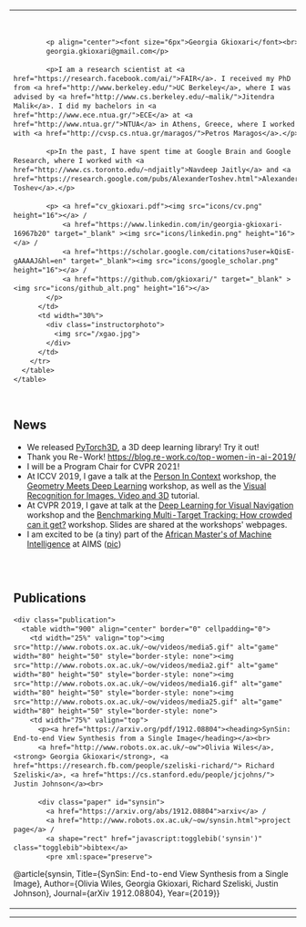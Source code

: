 <body>
  <div class="container">
    <table width="900" border="0" align="center" cellpadding="20">
      <table width="90%" align="center" border="0" cellpadding="10">
        <tr>
          <td width="70%" valign="top">
            <p align="center">&nbsp;</p>

            <p align="center"><font size="6px">Georgia Gkioxari</font><br>
            georgia.gkioxari@gmail.com</p>

            <p>I am a research scientist at <a href="https://research.facebook.com/ai/">FAIR</a>. I received my PhD from <a href="http://www.berkeley.edu/">UC Berkeley</a>, where I was advised by <a href="http://www.cs.berkeley.edu/~malik/">Jitendra Malik</a>. I did my bachelors in <a href="http://www.ece.ntua.gr/">ECE</a> at <a href="http://www.ntua.gr/">NTUA</a> in Athens, Greece, where I worked with <a href="http://cvsp.cs.ntua.gr/maragos/">Petros Maragos</a>.</p>

            <p>In the past, I have spent time at Google Brain and Google Research, where I worked with <a href="http://www.cs.toronto.edu/~ndjaitly">Navdeep Jaitly</a> and <a href="https://research.google.com/pubs/AlexanderToshev.html">Alexander Toshev</a>.</p>

            <p> <a href="cv_gkioxari.pdf"><img src="icons/cv.png" height="16"></a> / 
                <a href="https://www.linkedin.com/in/georgia-gkioxari-16967b20" target="_blank" ><img src="icons/linkedin.png" height="16"></a> / 
                <a href="https://scholar.google.com/citations?user=kQisE-gAAAAJ&hl=en" target="_blank"><img src="icons/google_scholar.png" height="16"></a> /
                <a href="https://github.com/gkioxari/" target="_blank" ><img src="icons/github_alt.png" height="16"></a> 
            </p>
          </td>
          <td width="30%">
            <div class="instructorphoto">
              <img src="/xgao.jpg">
            </div>
          </td>
        </tr>
      </table>
    </table>
  </div>
  <br>

  <div class="container">
    <table width="90%" border="0" align="center" cellpadding="20">
    <h2>News</h2>
      <div class="news">
        <ul>
         <li><span> We released <a href="https://github.com/facebookresearch/pytorch3d">PyTorch3D</a>, a 3D deep learning library! Try it out! 
         <li><span> Thank you Re-Work! <a href="https://blog.re-work.co/top-women-in-ai-2019/">https://blog.re-work.co/top-women-in-ai-2019/</a></span></li>
         <li><span> I will be a Program Chair for CVPR 2021!</span></li>
         <li><span> At ICCV 2019, I gave a talk at the <a href="http://picdataset.com/challenge/index/">Person In Context</a> workshop, the <a href="https://sites.google.com/view/gmdl2019/home">Geometry Meets Deep Learning</a> workshop, as well as the </a>
         <a href="https://alexander-kirillov.github.io/tutorials/visual-recognition-iccv19/">Visual Recognition for Images, Video and 3D</a> tutorial.
         <li><span> At CVPR 2019, I gave at talk at the <a href="https://sites.google.com/view/sem-vis-nav">Deep Learning for Visual Navigation</a> workshop and the <a href="https://motchallenge.net/workshops/bmtt2019/program.html">Benchmarking Multi-Target Tracking: How crowded can it get?</a> workshop. Slides are shared at the workshops' webpages.
         <li><span> I am excited to be (a tiny) part of the <a href="https://aims-ammi.com/">African Master's of Machine Intelligence</a> at AIMS (<a href="teasers/ammi.jpg">pic</a>)</span></li>
        </ul>
      </div>
    </table>
  </div>
  <br>

  <div class="container">
    <h2> Publications </h2>

    <div class="publication">
      <table width="900" align="center" border="0" cellpadding="0">
        <td width="25%" valign="top"><img src="http://www.robots.ox.ac.uk/~ow/videos/media5.gif" alt="game" width="80" height="50" style="border-style: none"><img src="http://www.robots.ox.ac.uk/~ow/videos/media2.gif" alt="game" width="80" height="50" style="border-style: none"><img src="http://www.robots.ox.ac.uk/~ow/videos/media16.gif" alt="game" width="80" height="50" style="border-style: none"><img src="http://www.robots.ox.ac.uk/~ow/videos/media25.gif" alt="game" width="80" height="50" style="border-style: none">
        <td width="75%" valign="top">
          <p><a href="https://arxiv.org/pdf/1912.08804"><heading>SynSin: End-to-end View Synthesis from a Single Image</heading></a><br>
          <a href="http://www.robots.ox.ac.uk/~ow">Olivia Wiles</a>, <strong> Georgia Gkioxari</strong>, <a href="https://research.fb.com/people/szeliski-richard/"> Richard Szeliski</a>, <a href="https://cs.stanford.edu/people/jcjohns/"> Justin Johnson</a><br>
          
          <div class="paper" id="synsin">
            <a href="https://arxiv.org/abs/1912.08804">arxiv</a> /
            <a href="http://www.robots.ox.ac.uk/~ow/synsin.html">project page</a> /
            <a shape="rect" href="javascript:togglebib('synsin')" class="togglebib">bibtex</a>
            <pre xml:space="preserve">
@article{synsin,
Title={SynSin: End-to-end View Synthesis from a Single Image},
Author={Olivia Wiles, Georgia Gkioxari, Richard Szeliski, Justin Johnson},
Journal={arXiv 1912.08804},
Year={2019}}
            </pre>             
          </div>
        </td> 
        </td>
      </table>
    </div>
    <hr>
 
<script xml:space="preserve" language="JavaScript">
hideallbibs();
</script>

          
</body>
